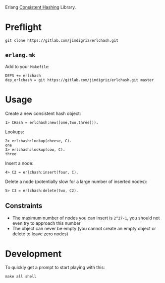 Erlang [Consistent Hashing](https://en.wikipedia.org/wiki/Consistent_hashing) Library.

# Preflight

    git clone https://gitlab.com/jimdigriz/erlchash.git

## `erlang.mk`

Add to your `Makefile`:

    DEPS += erlchash
    dep_erlchash = git https://gitlab.com/jimdigriz/erlchash.git master

# Usage

Create a new consistent hash object:

    1> CHash = erlchash:new([one,two,three])).

Lookups:

    2> erlchash:lookup(cheese, C).
    one
    3> erlchash:lookup(cow, C).
    three

Insert a node:

    4> C2 = erlchash:insert(four, C).

Delete a node (potentially slow for a large number of inserted nodes):

    5> C3 = erlchash:delete(two, C2).

## Constraints

 * The maximum number of nodes you can insert is `2^27-1`, you should not even try to approach this number
 * The object can never be empty (you cannot create an empty object or delete to leave zero nodes)

# Development

To quickly get a prompt to start playing with this:

    make all shell
